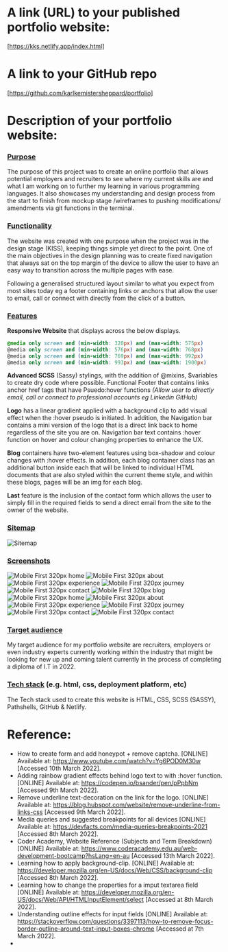 



# A link (URL) to your published portfolio website:
[https://kks.netlify.app/index.html]
# A link to your GitHub repo
[https://github.com/karlkemistersheppard/portfolio]

# Description of your portfolio website:

### <u>**Purpose**</u>
The purpose of this project was to create an online portfolio that allows potential employers and recruiters to see where my current skills are and what I am working on to further my learning in various programming languages.  It also showcases my understanding and design process from the start to finish from mockup stage /wireframes to pushing modifications/ amendments via git functions in the terminal.

### <u>**Functionality**</u>
The website was created with one purpose when the project was in the design stage (KISS), keeping things simple yet direct to the point.
One of the main objectives in the design planning was to create fixed navigation that always sat on the top margin of the device to allow the user to have an easy way to transition across the multiple pages with ease.

Following a generalised structured layout similar to what you expect from most sites today eg a footer containing links or anchors that allow the user to email, call or connect with directly from the click of a button.

### <u>**Features**</u>

**Responsive Website** that displays across the below displays.
```scss 
@media only screen and (min-width: 320px) and (max-width: 575px)
@media only screen and (min-width: 576px) and (max-width: 768px)
@media only screen and (min-width: 769px) and (max-width: 992px)
@media only screen and (min-width: 993px) and (max-width: 1900px)
```
**Advanced SCSS** (Sassy) stylings, with the addition of @mixins, $variables to create dry code where possible.
Functional Footer that contains links anchor href tags that have Psuedo:hover functions *(Allow user to directly email, call or connect to professional accounts eg Linkedin GitHub)*

**Logo** has a linear gradient applied with a background clip to add visual effect when the :hover pseudo is initiated.  In addition, the Navigation bar contains a mini version of the logo that is a direct link back to home regardless of the site you are on.
Navigation bar text contains :hover function on hover and colour changing properties to enhance the UX.

**Blog** containers have two-element features using box-shadow and colour changes with :hover effects.
In addition, each blog container class has an additional button inside each that will be linked to individual HTML documents that are also styled within the current theme style, and within these blogs, pages will be an img for each blog.

**Last** feature is the inclusion of the contact form which allows the user to simply fill in the required fields to send a direct email from the site to the owner of the website.


### <u>**Sitemap**</u>
![Sitemap](/src/img/Sitemap.png)

### <u>**Screenshots**</u>
![Mobile First 320px home](./img/../src/img/Home_320px_Mobile.png)
![Mobile First 320px about](./img/../src/img/About_320px_Mobile.png)
![Mobile First 320px experience](./img/../src/img/Experience_320px_Mobile.png)
![Mobile First 320px journey](./img/../src/img/Learning_320px_Mobile.png)
![Mobile First 320px contact](./img/../src/img/Blog_320px_Mobile.png)
![Mobile First 320px blog](./img/../src/img/Blog1_320px_Mobile.png)
![Mobile First 320px home](./img/../src/img/Blog2_320px_Mobile.png)
![Mobile First 320px about](./img/../src/img/Blog2_320px_Mobile.png)
![Mobile First 320px experience](./img/../src/img/Blog3_320px_Mobile.png)
![Mobile First 320px journey](./img/../src/img/Blog4_320px_Mobile.png)
![Mobile First 320px contact](./img/../src/img/Blog5_320px_Mobile.png)
![Mobile First 320px contact](./img/../src/img/Contact_320px_Mobile.png)



### <u>**Target audience**</u>
My target audience for my portfolio website are recruiters, employers or even industry experts currently working within the industry that might be looking for new up and coming talent currently in the process of completing a diploma of I.T in 2022.

### <u>**Tech stack**</u> (e.g. html, css, deployment platform, etc)

The Tech stack used to create this website is HTML, CSS, SCSS (SASSY), Pathshells, GitHub & Netlify.

# Reference:

- How to create form and add honeypot + remove captcha. [ONLINE] Available at: https://www.youtube.com/watch?v=Yg6POD0M30w [Accessed 10th March 2022].
- Adding rainbow gradient effects behind logo text to with :hover function. [ONLINE] Available at: https://codepen.io/bsander/pen/pPpbNm [Accessed 9th March 2022].
- Remove underline text-decoration on the link for the logo. [ONLINE] Available at: https://blog.hubspot.com/website/remove-underline-from-links-css [Accessed 9th March 2022].
- Media queries and suggested breakpoints for all devices [ONLINE] Available at: https://devfacts.com/media-queries-breakpoints-2021 [Accessed 8th March 2022].
- Coder Academy, Website Reference (Subjects and Term Breakdown) [ONLINE] Available at: https://www.coderacademy.edu.au/web-development-bootcamp?hsLang=en-au [Accessed 13th March 2022].
- Learning how to apply background-clip. [ONLINE] Available at: https://developer.mozilla.org/en-US/docs/Web/CSS/background-clip [Accessed 8th March 2022].
- Learning how to change the properties for a imput textarea field [ONLINE] Available at: https://developer.mozilla.org/en-US/docs/Web/API/HTMLInputElement/select [Accessed at 8th March 2022].
- Understanding outline effects for input fields [ONLINE] Available at: https://stackoverflow.com/questions/3397113/how-to-remove-focus-border-outline-around-text-input-boxes-chrome [Accessed at 7th March 2022].
- 
